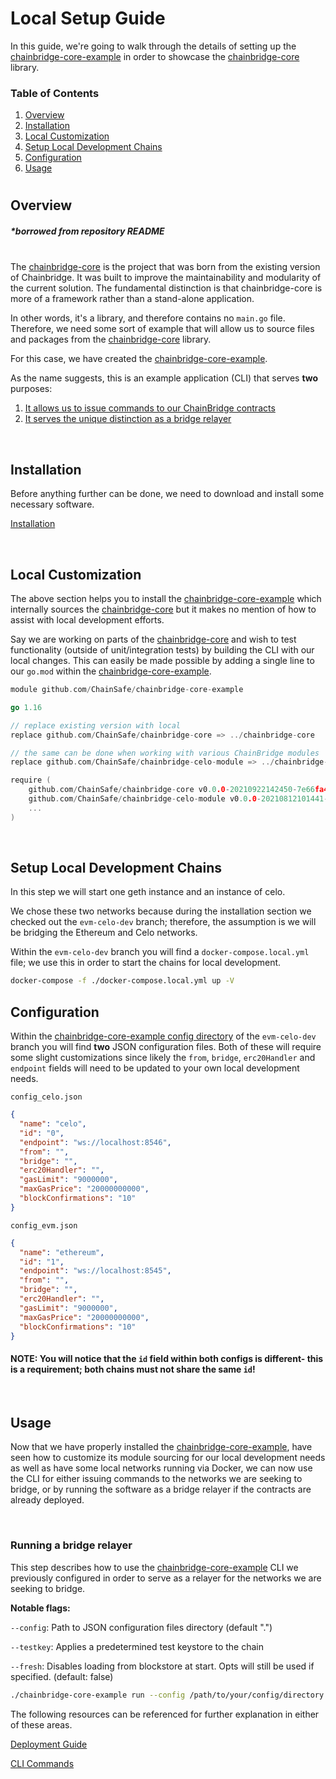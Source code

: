 # Local Setup Guide

In this guide, we're going to walk through the details of setting up the [chainbridge-core-example](https://github.com/chainsafe/chainbridge-core-example) in order to showcase the [chainbridge-core](https://github.com/chainsafe/chainbridge-core) library.

### Table of Contents

1. [Overview](#overview)
2. [Installation](#installation)
3. [Local Customization](#local-customization)
4. [Setup Local Development Chains](#setup-local-development-chains)
5. [Configuration](#configuration)
6. [Usage](#usage)
#
## Overview
##### *borrowed from repository README
&nbsp;  
The [chainbridge-core](https://github.com/chainsafe/chainbridge-core) is the project that was born from the existing version of Chainbridge. It was built to improve the maintainability and modularity of the current solution. The fundamental distinction is that chainbridge-core is more of a framework rather than a stand-alone application.

In other words, it's a library, and therefore contains no `main.go` file. Therefore, we need some sort of example that will allow us to source files and packages from the [chainbridge-core](https://github.com/chainsafe/chainbridge-core) library.

For this case, we have created the [chainbridge-core-example](https://github.com/chainsafe/chainbridge-core-example). 

As the name suggests, this is an example application (CLI) that serves **two** purposes: 
1. [It allows us to issue commands to our ChainBridge contracts](../transfer-and-balances.md)
2. [It serves the unique distinction as a bridge relayer](../relayers.md)

&nbsp;
## Installation

Before anything further can be done, we need to download and install some necessary software.

[Installation](../installation.md)

&nbsp; 
## Local Customization
The above section helps you to install the [chainbridge-core-example](https://github.com/chainsafe/chainbridge-core-example) which internally sources the [chainbridge-core](https://github.com/chainsafe/chainbridge-core) but it makes no mention of how to assist with local development efforts.

Say we are working on parts of the [chainbridge-core](https://github.com/chainsafe/chainbridge-core) and wish to test functionality (outside of unit/integration tests) by building the CLI with our local changes. This can easily be made possible by adding a single line to our `go.mod` within the [chainbridge-core-example](https://github.com/chainsafe/chainbridge-core-example).
&nbsp; 
```go
module github.com/ChainSafe/chainbridge-core-example

go 1.16

// replace existing version with local
replace github.com/ChainSafe/chainbridge-core => ../chainbridge-core

// the same can be done when working with various ChainBridge modules
replace github.com/ChainSafe/chainbridge-celo-module => ../chainbridge-celo-module

require (
    github.com/ChainSafe/chainbridge-core v0.0.0-20210922142450-7e66fa42a68e
    github.com/ChainSafe/chainbridge-celo-module v0.0.0-20210812101441-b6d7ad422a53
    ...
)
```

&nbsp; 

## Setup Local Development Chains
In this step we will start one geth instance and an instance of celo. 

We chose these two networks because during the installation section we checked out the `evm-celo-dev` branch; therefore, the assumption is we will be bridging the Ethereum and Celo networks.

Within the `evm-celo-dev` branch you will find a `docker-compose.local.yml` file; we use this in order to start the chains for local development.

```bash
docker-compose -f ./docker-compose.local.yml up -V
```

## Configuration
Within the [chainbridge-core-example config directory](https://github.com/ChainSafe/chainbridge-core-example/blob/evm-celo-dev/config) of the `evm-celo-dev` branch you will find **two** JSON configuration files. Both of these will require some slight customizations since likely the `from`, `bridge`, `erc20Handler` and `endpoint` fields will need to be updated to your own local development needs.

`config_celo.json`
```json
{
  "name": "celo",
  "id": "0",
  "endpoint": "ws://localhost:8546",
  "from": "",
  "bridge": "",
  "erc20Handler": "",
  "gasLimit": "9000000",
  "maxGasPrice": "20000000000",
  "blockConfirmations": "10"
}
```

`config_evm.json`
```json
{
  "name": "ethereum",
  "id": "1",
  "endpoint": "ws://localhost:8545",
  "from": "",
  "bridge": "",
  "erc20Handler": "",
  "gasLimit": "9000000",
  "maxGasPrice": "20000000000",
  "blockConfirmations": "10"
}
```

#### NOTE: You will notice that the `id` field within both configs is different- this is a requirement; both chains must not share the same `id`!

&nbsp; 
## Usage
Now that we have properly installed the [chainbridge-core-example](https://github.com/chainsafe/chainbridge-core-example), have seen how to customize its module sourcing for our local development needs as well as have some local networks running via Docker, we can now use the CLI for either issuing commands to the networks we are seeking to bridge, or by running the software as a bridge relayer if the contracts are already deployed.

&nbsp; 
### Running a bridge relayer
This step describes how to use the [chainbridge-core-example](https://github.com/chainsafe/chainbridge-core-example) CLI we previously configured in order to serve as a relayer for the networks we are seeking to bridge.


**Notable flags:**

`--config`: Path to JSON configuration files directory (default ".")

`--testkey`: Applies a predetermined test keystore to the chain

`--fresh`: Disables loading from blockstore at start. Opts will still be used if specified. (default: false)

```bash
./chainbridge-core-example run --config /path/to/your/config/directory --testkey alice --fresh 
```

The following resources can be referenced for further explanation in either of these areas.

[Deployment Guide](deployment-guide.md)

[CLI Commands](https://github.com/ChainSafe/chainbridge-core/blob/main/README.md)

